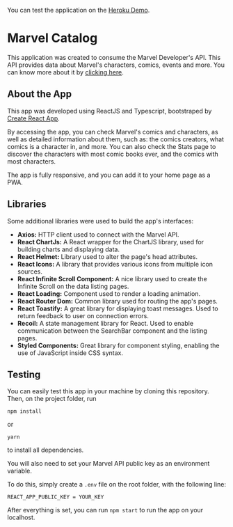 You can test the application on the [Heroku Demo](https://raulrozza-marvel-catalog.herokuapp.com).

# Marvel Catalog

This application was created to consume the Marvel Developer's API. This API provides data about Marvel's characters, comics, events and more. You can know more about it by [clicking here](https://developer.marvel.com/documentation/getting_started).

## About the App

This app was developed using ReactJS and Typescript, bootstraped by [Create React App](https://github.com/facebook/create-react-app).

By accessing the app, you can check Marvel's comics and characters, as well as detailed information about them, such as: the comics creators, what comics is a character in, and more. You can also check the Stats page to discover the characters with most comic books ever, and the comics with most characters.

The app is fully responsive, and you can add it to your home page as a PWA.

## Libraries

Some additional libraries were used to build the app's interfaces:

- **Axios:** HTTP client used to connect with the Marvel API.
- **React ChartJs:** A React wrapper for the ChartJS library, used for building charts and displaying data.
- **React Helmet:** Library used to alter the page's head attributes.
- **React Icons:** A library that provides various icons from multiple icon sources.
- **React Infinite Scroll Component:** A nice library used to create the Infinite Scroll on the data listing pages.
- **React Loading:** Component used to render a loading animation.
- **React Router Dom:** Common library used for routing the app's pages.
- **React Toastify:** A great library for displaying toast messages. Used to return feedback to user on connection errors.
- **Recoil:** A state management library for React. Used to enable communication between the SearchBar component and the listing pages.
- **Styled Components:** Great library for component styling, enabling the use of JavaScript inside CSS syntax.

## Testing

You can easily test this app in your machine by cloning this repository. Then, on the project folder, run

`npm install`

or

`yarn`

to install all dependencies.

You will also need to set your Marvel API public key as an environment variable.

To do this, simply create a `.env` file on the root folder, with the following line:

`REACT_APP_PUBLIC_KEY = YOUR_KEY`

After everything is set, you can run `npm start` to run the app on your localhost.
